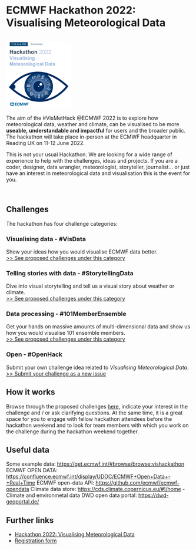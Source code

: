# ECMWF Hackathon 2022: Visualising Meteorological Data

<br>
<img src='./logo_hackathon.jpeg' width=35%></img>

<br>

The aim of the #VisMetHack @ECMWF 2022 is to explore how meteorological data, weather and climate, can be visualised to be more **useable, understandable and impactful** for users and the broader public. The hackathon will take place in-person at the ECMWF headquarter in Reading UK on 11-12 June 2022.

This is not your usual Hackathon. We are looking for a wide range of experience to help with the challenges, ideas and projects. If you are a coder, designer, data wrangler, meteorologist, storyteller, journalist... or just have an interest in meteorological data and visualisation this is the event for you.

<br>

## Challenges
The hackathon has four challenge categories:

### Visualising data - #VisData
Show your ideas how you would visualise ECMWF data better. <br>
[>> See proposed challenges under this category](https://github.com/vismethack/challenges/issues?q=is%3Aissue+is%3Aopen+label%3A%23VisData)

### Telling stories with data - #StorytellingData
Dive into visual storytelling and tell us a visual story about weather or climate. <br>
[>> See proposed challenges under this category](https://github.com/vismethack/challenges/issues?q=is%3Aissue+is%3Aopen+label%3A%23StorytellingData)

### Data processing - #101MemberEnsemble
Get your hands on massive amounts of multi-dimensional data and show us how you would visualise 101 ensemble members. <br>
[>> See proposed challenges under this category](https://github.com/vismethack/challenges/issues?q=is%3Aissue+is%3Aopen+label%3A%23101MemberEnsemble)

### Open - #OpenHack
Submit your own challenge idea related to *Visualising Meteorological Data*. <br>
[>> Submit your challenge as a new issue](https://github.com/vismethack/challenges/issues)

## How it works
Browse through the proposed challenges [here](https://github.com/vismethack/challenges/issues), indicate your interest in the challenge and / or ask clarifying questions. At the same time, it is a great space for you to engage with fellow hackathon attendees before the hackathon weekend and to look for team members with which you work on the challenge during the hackathon weekend together.

## Useful data
Some example data: https://get.ecmwf.int/#browse/browse:vishackathon
ECMWF OPEN DATA: https://confluence.ecmwf.int/display/UDOC/ECMWF+Open+Data+-+Real+Time
ECMWF open-data API: https://github.com/ecmwf/ecmwf-opendata
Climate data store: https://cds.climate.copernicus.eu/#!/home - Climate and environmetal data
DWD open data portal: https://dwd-geoportal.de/


## Further links
* [Hackathon 2022: Visualising Meteorological Data](https://events.ecmwf.int/event/305/)
* [Registration form](https://events.ecmwf.int/event/305/registrations/189/)

